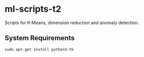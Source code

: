 # ml-scripts-t2
Scripts for K-Means, dimension reduction and anomaly detection.


System Requirements
---
`sudo apt-get install python3-tk`
